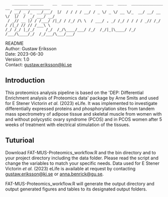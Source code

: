        _______ ______    __  _____  ______  ___  ___  ____  ______________  __  ________________
      / __/ _ /_  __/___/  |/  / / / / __/ / _ \/ _ \/ __ \/_  __/ __/ __ \/  |/  /  _/ ___/ __/
     / _// __ |/ / /___/ /|_/ / /_/ /\ \  / ___/ , _/ /_/ / / / / _// /_/ / /|_/ // // /___\ \  
    /_/ /_/ |_/_/     /_/  /_/\____/___/ /_/  /_/|_|\____/ /_/ /___/\____/_/  /_/___/\___/___/  
                                                                                                                      
README       
Author: Gustaw Eriksson   
Date: 2023-06-30   
Version: 1.0       
Contact: gustaw.eriksson@ki.se

## Introduction
This proteomics analysis pipeline is based on the 'DEP: Differential Enrichment analysis of Proteomics data' package by Arne Smits and used for E Stener Victorin _et al._ (2023) eLife. It was implemented to investigate differentially expressed proteins and phosphorylation sites from tandem mass spectrometry of adipose tissue and skeletal muscle from women with and without polycystic ovary syndrome (PCOS) and in PCOS women after 5 weeks of treatment with electrical stimulation of the tissues.

## Tuturioal
Download FAT-MUS-Proteomics_workflow.R and the bin directory and to your project directory including the data folder. Please read the script and change the variables to match your specific needs. Data used for E Stener Victorin _et al._ (2023) eLife is available at request by contacting gustaw.eriksson@ki.se or anna.benrick@gu.se.  

FAT-MUS-Proteomics_workflow.R will generate the output directory and output generated figures and tables to its designated output folders.
